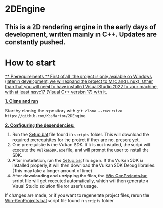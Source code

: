# 2DEngine
## This is a 2D rendering engine in the early days of development, written mainly in C++. Updates are constantly pushed.

# How to start #

<ins>** Prerequirements **<ins>
First of all, the project is only avaiable on Windows (later in development, we will expand the project to Mac and Linux).
Other than that you will need to have installed Visual Studio 2022 to your machine, with at least msvc17 (Visual C++ version 17) with it.

<ins>**1. Clone and run**<ins>

Start by cloning the repository with `git clone --recursive https://github.com/KosMarton/2DEngine`.

<ins>**2. Configuring the dependencies:**</ins>

1. Run the [Setup.bat](https://github.com/KosMarton/2DEngine/blob/main/scripts/Setup.bat) file found in `scripts` folder. This will download the required prerequisites for the project if they are not present yet.
2. One prerequisite is the Vulkan SDK. If it is not installed, the script will execute the `VulkanSDK.exe` file, and will prompt the user to install the SDK.
3. After installation, run the [Setup.bat](https://github.com/KosMarton/2DEngine/blob/main/scripts/Setup.bat) file again. If the Vulkan SDK is installed properly, it will then download the Vulkan SDK Debug libraries. (This may take a longer amount of time)
4. After downloading and unzipping the files, the [Win-GenProjects.bat](https://github.com/KosMarton/2DEngine/blob/master/scripts/Win-GenProjects.bat) script file will get executed automatically, which will then generate a Visual Studio solution file for user's usage.

If changes are made, or if you want to regenerate project files, rerun the [Win-GenProjects.bat](https://github.com/KosMarton/2DEngine/blob/master/scripts/Win-GenProjects.bat) script file found in `scripts` folder.
